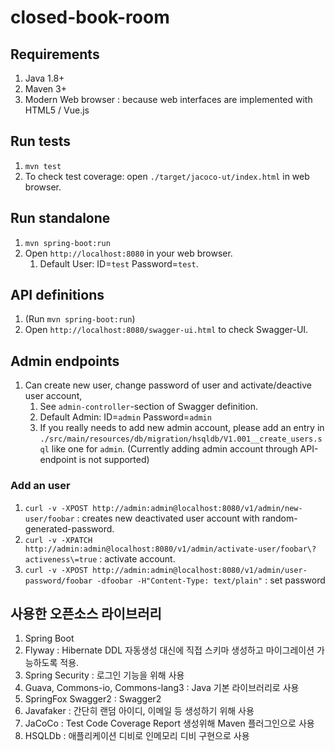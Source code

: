 # closed-book-room

## Requirements
1. Java 1.8+
1. Maven 3+
1. Modern Web browser : because web interfaces are implemented with HTML5 / Vue.js

## Run tests
1. `mvn test`
1. To check test coverage: open `./target/jacoco-ut/index.html` in web browser.

## Run standalone
1. `mvn spring-boot:run`
1. Open `http://localhost:8080` in your web browser.
    1. Default User: ID=`test` Password=`test`.

## API definitions
1. (Run `mvn spring-boot:run`)
1. Open `http://localhost:8080/swagger-ui.html` to check Swagger-UI.

## Admin endpoints
1. Can create new user, change password of user and activate/deactive user account,
    1. See `admin-controller`-section of Swagger definition.
    1. Default Admin: ID=`admin` Password=`admin`
    1. If you really needs to add new admin account, please add an entry in `./src/main/resources/db/migration/hsqldb/V1.001__create_users.sql` like one for `admin`. (Currently adding admin account through API-endpoint is not supported)

### Add an user
1. `curl -v -XPOST http://admin:admin@localhost:8080/v1/admin/new-user/foobar` : creates new deactivated user account with random-generated-password.
1. `curl -v -XPATCH http://admin:admin@localhost:8080/v1/admin/activate-user/foobar\?activeness\=true` : activate account.
1. `curl -v -XPOST http://admin:admin@localhost:8080/v1/admin/user-password/foobar -dfoobar -H"Content-Type: text/plain"` : set password

## 사용한 오픈소스 라이브러리
1. Spring Boot
1. Flyway : Hibernate DDL 자동생성 대신에 직접 스키마 생성하고 마이그레이션 가능하도록 적용.
1. Spring Security : 로그인 기능을 위해 사용
1. Guava, Commons-io, Commons-lang3 : Java 기본 라이브러리로 사용
1. SpringFox Swagger2 : Swagger2 
1. Javafaker : 간단히 랜덤 아이디, 이메일 등 생성하기 위해 사용
1. JaCoCo : Test Code Coverage Report 생성위해 Maven 플러그인으로 사용
1. HSQLDb : 애플리케이션 디비로 인메모리 디비 구현으로 사용

